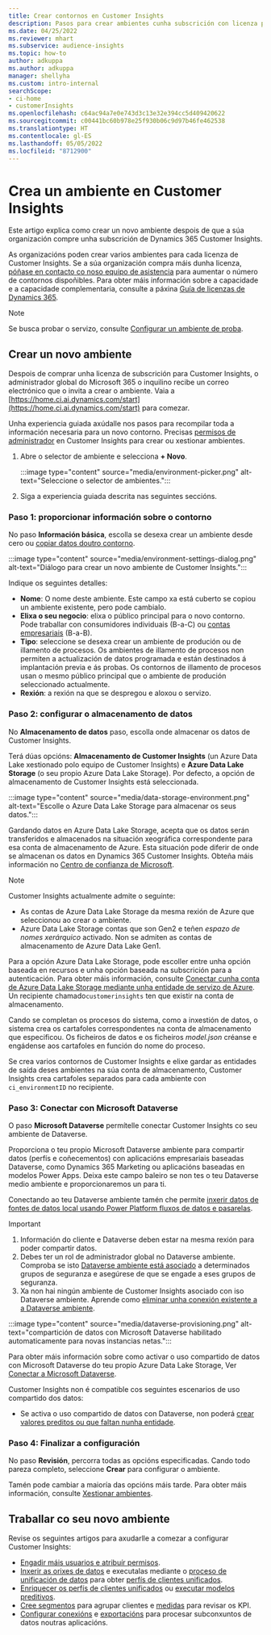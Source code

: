 ```yaml
---
title: Crear contornos en Customer Insights
description: Pasos para crear ambientes cunha subscrición con licenza para Dynamics 365 Customer Insights.
ms.date: 04/25/2022
ms.reviewer: mhart
ms.subservice: audience-insights
ms.topic: how-to
author: adkuppa
ms.author: adkuppa
manager: shellyha
ms.custom: intro-internal
searchScope:
- ci-home
- customerInsights
ms.openlocfilehash: c64ac94a7e0e743d3c13e32e394cc5d409420622
ms.sourcegitcommit: c00441bc60b978e25f930b06c9d97b46fe462538
ms.translationtype: HT
ms.contentlocale: gl-ES
ms.lasthandoff: 05/05/2022
ms.locfileid: "8712900"
---
```

# <a name="create-an-environment-in-customer-insights"></a>Crea un ambiente en Customer Insights

Este artigo explica como crear un novo ambiente despois de que a súa organización compre unha subscrición de Dynamics 365 Customer Insights. 

As organizacións poden crear varios ambientes para cada licenza de Customer Insights. Se a súa organización compra máis dunha licenza, [póñase en contacto co noso equipo de asistencia](https://go.microsoft.com/fwlink/?linkid=2079641) para aumentar o número de contornos dispoñibles. Para obter máis información sobre a capacidade e a capacidade complementaria, consulte a páxina [Guía de licenzas de Dynamics 365](https://go.microsoft.com/fwlink/?LinkId=866544).

> [!NOTE]
> Se busca probar o servizo, consulte [Configurar un ambiente de proba](trial-signup.md).

## <a name="create-a-new-environment"></a>Crear un novo ambiente

Despois de comprar unha licenza de subscrición para Customer Insights, o administrador global do Microsoft 365 o inquilino recibe un correo electrónico que o invita a crear o ambiente. Vaia a [https://home.ci.ai.dynamics.com/start](https://home.ci.ai.dynamics.com/start) para comezar. 

Unha experiencia guiada axúdalle nos pasos para recompilar toda a información necesaria para un novo contorno. Precisas [permisos de administrador](permissions.md) en Customer Insights para crear ou xestionar ambientes.

1. Abre o selector de ambiente e selecciona **+ Novo**.
  
   :::image type="content" source="media/environment-picker.png" alt-text="Seleccione o selector de ambientes.":::

1. Siga a experiencia guiada descrita nas seguintes seccións.

### <a name="step-1-provide-environment-information"></a>Paso 1: proporcionar información sobre o contorno

No paso **Información básica**, escolla se desexa crear un ambiente desde cero ou [copiar datos doutro contorno](manage-environments.md#copy-the-environment-configuration).

   :::image type="content" source="media/environment-settings-dialog.png" alt-text="Diálogo para crear un novo ambiente de Customer Insights.":::

Indique os seguintes detalles:
   - **Nome**: O nome deste ambiente. Este campo xa está cuberto se copiou un ambiente existente, pero pode cambialo.
   - **Elixa o seu negocio**: elixa o público principal para o novo contorno. Pode traballar con consumidores individuais (B-a-C) ou [contas empresariais](work-with-business-accounts.md) (B-a-B).
   - **Tipo**: seleccione se desexa crear un ambiente de produción ou de illamento de procesos. Os ambientes de illamento de procesos non permiten a actualización de datos programada e están destinados á implantación previa e ás probas. Os contornos de illamento de procesos usan o mesmo público principal que o ambiente de produción seleccionado actualmente.
   - **Rexión**: a rexión na que se despregou e aloxou o servizo.

### <a name="step-2-configure-data-storage"></a>Paso 2: configurar o almacenamento de datos

No **Almacenamento de datos** paso, escolla onde almacenar os datos de Customer Insights.

Terá dúas opcións: **Almacenamento de Customer Insights** (un Azure Data Lake xestionado polo equipo de Customer Insights) e **Azure Data Lake Storage** (o seu propio Azure Data Lake Storage). Por defecto, a opción de almacenamento de Customer Insights está seleccionada.

:::image type="content" source="media/data-storage-environment.png" alt-text="Escolle o Azure Data Lake Storage para almacenar os seus datos.":::

Gardando datos en Azure Data Lake Storage, acepta que os datos serán transferidos e almacenados na situación xeográfica correspondente para esa conta de almacenamento de Azure. Esta situación pode diferir de onde se almacenan os datos en Dynamics 365 Customer Insights. Obteña máis información no [Centro de confianza de Microsoft](https://www.microsoft.com/trust-center).

> [!NOTE]
> Customer Insights actualmente admite o seguinte:  
> - As contas de Azure Data Lake Storage da mesma rexión de Azure que seleccionou ao crear o ambiente.
> - Azure Data Lake Storage contas que son Gen2 e teñen *espazo de nomes xerárquico* activado. Non se admiten as contas de almacenamento de Azure Data Lake Gen1.

Para a opción Azure Data Lake Storage, pode escoller entre unha opción baseada en recursos e unha opción baseada na subscrición para a autenticación. Para obter máis información, consulte [Conectar cunha conta de Azure Data Lake Storage mediante unha entidade de servizo de Azure](connect-service-principal.md). Un recipiente chamado`customerinsights` ten que existir na conta de almacenamento.

Cando se completan os procesos do sistema, como a inxestión de datos, o sistema crea os cartafoles correspondentes na conta de almacenamento que especificou. Os ficheiros de datos e os ficheiros *model.json* créanse e engádense aos cartafoles en función do nome do proceso.

Se crea varios contornos de Customer Insights e elixe gardar as entidades de saída deses ambientes na súa conta de almacenamento, Customer Insights crea cartafoles separados para cada ambiente con `ci_environmentID` no recipiente.

### <a name="step-3-connect-to-microsoft-dataverse"></a>Paso 3: Conectar con Microsoft Dataverse
   
O paso **Microsoft Dataverse** permítelle conectar Customer Insights co seu ambiente de Dataverse.

Proporciona o teu propio Microsoft Dataverse ambiente para compartir datos (perfís e coñecementos) con aplicacións empresariais baseadas Dataverse, como Dynamics 365 Marketing ou aplicacións baseadas en modelos Power Apps. Deixa este campo baleiro se non tes o teu Dataverse medio ambiente e proporcionaremos un para ti.

Conectando ao teu Dataverse ambiente tamén che permite [inxerir datos de fontes de datos local usando Power Platform fluxos de datos e pasarelas](data-sources.md#add-data-from-on-premises-data-sources).

> [!IMPORTANT]
> 1. Información do cliente e Dataverse deben estar na mesma rexión para poder compartir datos.
> 1. Debes ter un rol de administrador global no Dataverse ambiente. Comproba se isto [Dataverse ambiente está asociado](/power-platform/admin/control-user-access#associate-a-security-group-with-a-dataverse-environment) a determinados grupos de seguranza e asegúrese de que se engade a eses grupos de seguranza.
> 1. Xa non hai ningún ambiente de Customer Insights asociado con iso Dataverse ambiente. Aprende como [eliminar unha conexión existente a a Dataverse ambiente](manage-environments.md#remove-an-existing-connection-to-a-dataverse-environment).

:::image type="content" source="media/dataverse-provisioning.png" alt-text="compartición de datos con Microsoft Dataverse habilitado automaticamente para novas instancias netas.":::

Para obter máis información sobre como activar o uso compartido de datos con Microsoft Dataverse do teu propio Azure Data Lake Storage, Ver [Conectar a Microsoft Dataverse](manage-environments.md#connect-to-microsoft-dataverse).

Customer Insights non é compatible cos seguintes escenarios de uso compartido dos datos:
- Se activa o uso compartido de datos con Dataverse, non poderá [crear valores preditos ou que faltan nunha entidade](predictions.md).

### <a name="step-4-finalize-the-settings"></a>Paso 4: Finalizar a configuración

No paso **Revisión**, percorra todas as opcións especificadas. Cando todo pareza completo, seleccione **Crear** para configurar o ambiente. 

Tamén pode cambiar a maioría das opcións máis tarde. Para obter máis información, consulte [Xestionar ambientes](manage-environments.md).

## <a name="work-with-your-new-environment"></a>Traballar co seu novo ambiente

Revise os seguintes artigos para axudarlle a comezar a configurar Customer Insights: 

- [Engadir máis usuarios e atribuír permisos](permissions.md).
- [Inxerir as orixes de datos](data-sources.md) e executalas mediante o [proceso de unificación de datos](data-unification.md) para obter [perfís de clientes unificados](customer-profiles.md).
- [Enriquecer os perfís de clientes unificados](enrichment-hub.md) ou [executar modelos preditivos](predictions-overview.md).
- [Cree segmentos](segments.md) para agrupar clientes e [medidas](measures.md) para revisar os KPI.
- [Configurar conexións](connections.md) e [exportacións](export-destinations.md) para procesar subconxuntos de datos noutras aplicacións.
